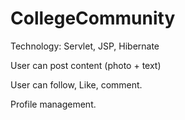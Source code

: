 # CollegeCommunity

Technology: Servlet, JSP, Hibernate

User can post content (photo + text) 

User can follow, Like, comment. 

Profile management. 
